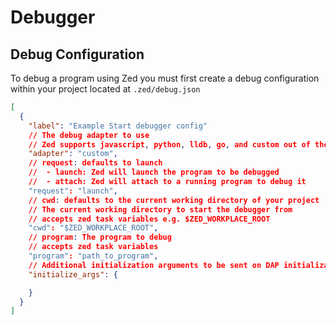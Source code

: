 # Debugger

## Debug Configuration

To debug a program using Zed you must first create a debug configuration within your project located at `.zed/debug.json`

```json
[
  {
    "label": "Example Start debugger config"
    // The debug adapter to use
    // Zed supports javascript, python, lldb, go, and custom out of the box
    "adapter": "custom",
    // request: defaults to launch
    //  - launch: Zed will launch the program to be debugged
    //  - attach: Zed will attach to a running program to debug it
    "request": "launch",
    // cwd: defaults to the current working directory of your project
    // The current working directory to start the debugger from
    // accepts zed task variables e.g. $ZED_WORKPLACE_ROOT
    "cwd": "$ZED_WORKPLACE_ROOT",
    // program: The program to debug
    // accepts zed task variables
    "program": "path_to_program",
    // Additional initialization arguments to be sent on DAP initialization
    "initialize_args": {

    }
  }
]
```

